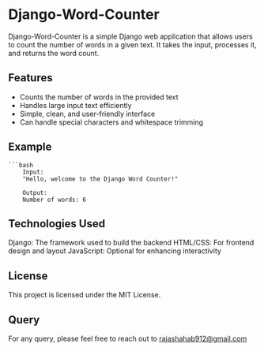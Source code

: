 # Django-Word-Counter

Django-Word-Counter is a simple Django web application that allows users to count the number of words in a given text. It takes the input, processes it, and returns the word count.

## Features

- Counts the number of words in the provided text
- Handles large input text efficiently
- Simple, clean, and user-friendly interface
- Can handle special characters and whitespace trimming

## Example

    ```bash
        Input:
        "Hello, welcome to the Django Word Counter!"
        
        Output:
        Number of words: 6

## Technologies Used

Django: The framework used to build the backend
HTML/CSS: For frontend design and layout
JavaScript: Optional for enhancing interactivity

## License
This project is licensed under the MIT License.

## Query
For any query, please feel free to reach out to rajashahab912@gmail.com
